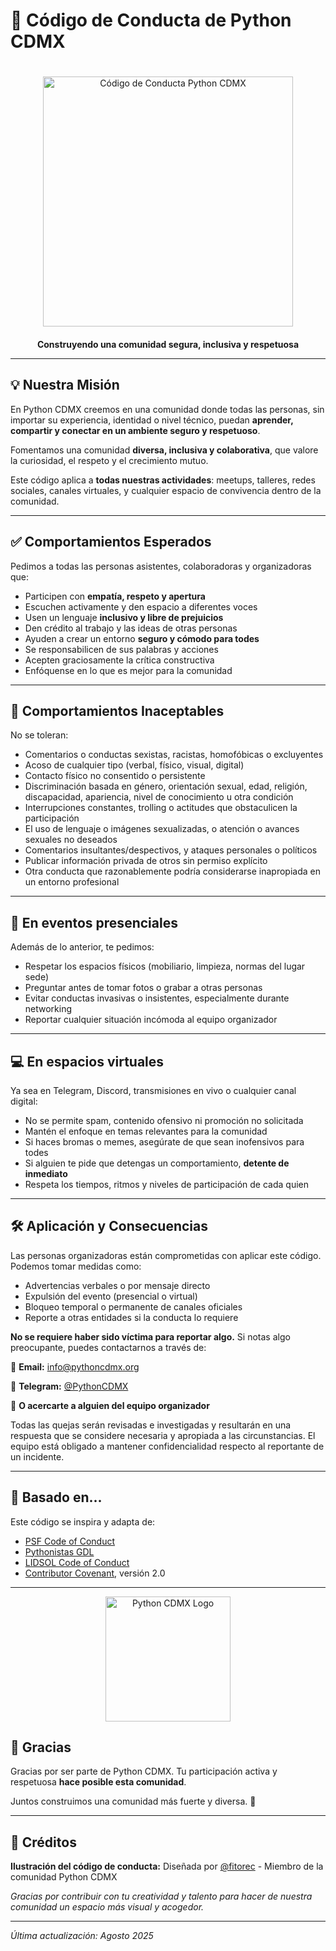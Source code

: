 # 🐍 Código de Conducta de Python CDMX

<div align="center">
  <img src="/images/codigo-de-conducta.svg" alt="Código de Conducta Python CDMX" width="400" style="margin: 20px 0;">
</div>

<div align="center">
  <b>Construyendo una comunidad segura, inclusiva y respetuosa</b>
</div>

---

## 💡 Nuestra Misión

En Python CDMX creemos en una comunidad donde todas las personas, sin importar su experiencia, identidad o nivel técnico, puedan **aprender, compartir y conectar en un ambiente seguro y respetuoso**.

Fomentamos una comunidad **diversa, inclusiva y colaborativa**, que valore la curiosidad, el respeto y el crecimiento mutuo.

Este código aplica a **todas nuestras actividades**: meetups, talleres, redes sociales, canales virtuales, y cualquier espacio de convivencia dentro de la comunidad.

---

## ✅ Comportamientos Esperados

Pedimos a todas las personas asistentes, colaboradoras y organizadoras que:

* Participen con **empatía, respeto y apertura**
* Escuchen activamente y den espacio a diferentes voces
* Usen un lenguaje **inclusivo y libre de prejuicios**
* Den crédito al trabajo y las ideas de otras personas
* Ayuden a crear un entorno **seguro y cómodo para todes**
* Se responsabilicen de sus palabras y acciones
* Acepten graciosamente la crítica constructiva
* Enfóquense en lo que es mejor para la comunidad

---

## 🚫 Comportamientos Inaceptables

No se toleran:

* Comentarios o conductas sexistas, racistas, homofóbicas o excluyentes
* Acoso de cualquier tipo (verbal, físico, visual, digital)
* Contacto físico no consentido o persistente
* Discriminación basada en género, orientación sexual, edad, religión, discapacidad, apariencia, nivel de conocimiento u otra condición
* Interrupciones constantes, trolling o actitudes que obstaculicen la participación
* El uso de lenguaje o imágenes sexualizadas, o atención o avances sexuales no deseados
* Comentarios insultantes/despectivos, y ataques personales o políticos
* Publicar información privada de otros sin permiso explícito
* Otra conducta que razonablemente podría considerarse inapropiada en un entorno profesional

---

## 🏢 En eventos presenciales

Además de lo anterior, te pedimos:

* Respetar los espacios físicos (mobiliario, limpieza, normas del lugar sede)
* Preguntar antes de tomar fotos o grabar a otras personas
* Evitar conductas invasivas o insistentes, especialmente durante networking
* Reportar cualquier situación incómoda al equipo organizador

---

## 💻 En espacios virtuales

Ya sea en Telegram, Discord, transmisiones en vivo o cualquier canal digital:

* No se permite spam, contenido ofensivo ni promoción no solicitada
* Mantén el enfoque en temas relevantes para la comunidad
* Si haces bromas o memes, asegúrate de que sean inofensivos para todes
* Si alguien te pide que detengas un comportamiento, **detente de inmediato**
* Respeta los tiempos, ritmos y niveles de participación de cada quien

---

## 🛠 Aplicación y Consecuencias

Las personas organizadoras están comprometidas con aplicar este código. Podemos tomar medidas como:

* Advertencias verbales o por mensaje directo
* Expulsión del evento (presencial o virtual)
* Bloqueo temporal o permanente de canales oficiales
* Reporte a otras entidades si la conducta lo requiere

**No se requiere haber sido víctima para reportar algo.** Si notas algo preocupante, puedes contactarnos a través de:

📧 **Email:** info@pythoncdmx.org

💬 **Telegram:** [@PythonCDMX](https://t.me/PythonCDMX)

👥 **O acercarte a alguien del equipo organizador**

Todas las quejas serán revisadas e investigadas y resultarán en una respuesta que se considere necesaria y apropiada a las circunstancias. El equipo está obligado a mantener confidencialidad respecto al reportante de un incidente.

---

## 📄 Basado en...

Este código se inspira y adapta de:

* [PSF Code of Conduct](https://policies.python.org/python.org/code-of-conduct/)
* [Pythonistas GDL](https://pythonistas-gdl.org/pages/codigo-de-conducta.md)
* [LIDSOL Code of Conduct](https://github.com/LIDSOL/CodeOfConduct)
* [Contributor Covenant](https://www.contributor-covenant.org), versión 2.0

---

<div align="center">
  <img src="/images/logo.png" alt="Python CDMX Logo" width="200">
</div>


## 🤝 Gracias

Gracias por ser parte de Python CDMX. Tu participación activa y respetuosa **hace posible esta comunidad**.

Juntos construimos una comunidad más fuerte y diversa. 🐍

---

## 🎨 Créditos

**Ilustración del código de conducta:**
Diseñada por [@fitorec](https://github.com/fitorec) - Miembro de la comunidad Python CDMX

*Gracias por contribuir con tu creatividad y talento para hacer de nuestra comunidad un espacio más visual y acogedor.*

---

*Última actualización: Agosto 2025*
